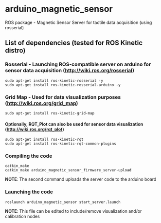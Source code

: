 # arduino_magnetic_sensor
ROS package - Magnetic Sensor Server for tactile data acquisition (using rosserial)

## List of dependencies (tested for ROS Kinetic distro)

### Rosserial - Launching ROS-compatible server on arduino for sensor data acquisition (http://wiki.ros.org/rosserial)
```console
sudo apt-get install ros-kinetic-rosserial -y
sudo apt-get install ros-kinetic-rosserial-arduino -y
```

### Grid Map - Used for data visualization purposes (http://wiki.ros.org/grid_map)     
```console
sudo apt-get install ros-kinetic-grid-map
```

#### Optionally, RQT_Plot can also be used for sensor data visualization (http://wiki.ros.org/rqt_plot)
```console
sudo apt-get install ros-kinetic-rqt
sudo apt-get install ros-kinetic-rqt-common-plugins
```
    
### Compiling the code
```console
catkin_make
catkin_make arduino_magnetic_sensor_firmware_server-upload
```
**NOTE**: The second command uploads the server code to the arduino board

### Launching the code
```console
roslaunch arduino_magnetic_sensor start_server.launch
```
**NOTE**: This file can be edited to include/remove visualization and/or calibration nodes

